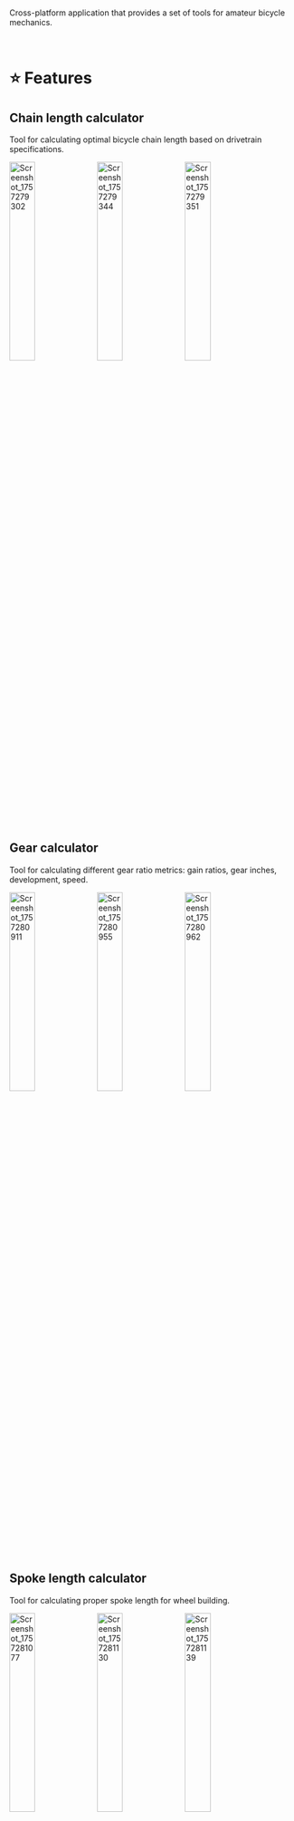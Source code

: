</br>

Cross-platform application that provides a set of tools for amateur bicycle mechanics.

</br>

# :star: Features

## Chain length calculator

Tool for calculating optimal bicycle chain length based on drivetrain specifications.

<img width="30%" alt="Screenshot_1757279302" src="https://github.com/user-attachments/assets/3f525cdb-1b56-4c46-ac94-6a80fbebadaa" />
<img width="30%" alt="Screenshot_1757279344" src="https://github.com/user-attachments/assets/8d41327f-3667-4651-af47-495ec8ec12d6" />
<img width="30%" alt="Screenshot_1757279351" src="https://github.com/user-attachments/assets/cb3aa67d-e881-4cc8-88d8-9dbf38c14773" />

## Gear calculator

Tool for calculating different gear ratio metrics: gain ratios, gear inches, development, speed.

<img width="30%" alt="Screenshot_1757280911" src="https://github.com/user-attachments/assets/9f6c3a5e-c772-43b2-88d6-2f9ae9dcc80d" />
<img width="30%" alt="Screenshot_1757280955" src="https://github.com/user-attachments/assets/42ae9dd0-cef2-4e78-9fb3-3f1881971d00" />
<img width="30%" alt="Screenshot_1757280962" src="https://github.com/user-attachments/assets/6507e576-b798-45b6-b234-a94435c503b6" />

## Spoke length calculator

Tool for calculating proper spoke length for wheel building.

<img width="30%" alt="Screenshot_1757281077" src="https://github.com/user-attachments/assets/b0b5afc9-e10d-4cea-9ad5-19db4da40755" />
<img width="30%" alt="Screenshot_1757281130" src="https://github.com/user-attachments/assets/a4719d15-5ea7-4dd7-8b21-4d3e880c7539" />
<img width="30%" alt="Screenshot_1757281139" src="https://github.com/user-attachments/assets/6ef9e41b-09e8-4e49-b628-e97d94f38392" />

## Customization & Accessibility

Cross-platform app (Windows, Android, iOS). <br/>
Globalization (English, French). <br/>
Light and dark mode. <br/>
Selection of preferred units of measurement (default app units).  <br/>
Strong input verification and error management.

<img width="30%" alt="Screenshot_1757282553" src="https://github.com/user-attachments/assets/c485e1f0-7afd-428c-9fc8-df7459e3d94f" />
<img width="30%" alt="Screenshot_1757281666" src="https://github.com/user-attachments/assets/bb2c3f87-ba83-44c4-bfc3-ccc4bc4d658e" />
<img width="30%" alt="Screenshot_1757282448" src="https://github.com/user-attachments/assets/6adbbcf3-84de-47af-bbe0-e77c7dcfded5" />



# :rocket: Tech Stack

- **Frontend**: Avalonia ([Avalonia](https://github.com/AvaloniaUI/Avalonia)), Semi Avalonia ([Semi.Avalonia](https://github.com/irihitech/Semi.Avalonia))
- **Backend**: .NET 9 (C#), MVVM


# :clap: Credits
This app uses calculations and observations published by the legendary bicycle mechanic and cycling guru: <b>Sheldon Brown</b>. <br/>
You will find a huge knowledge base on his website for an in-depth understanding of all aspects of bicycle mechanics: 
[https://sheldonbrown.com](https://sheldonbrown.com)

<br/>




